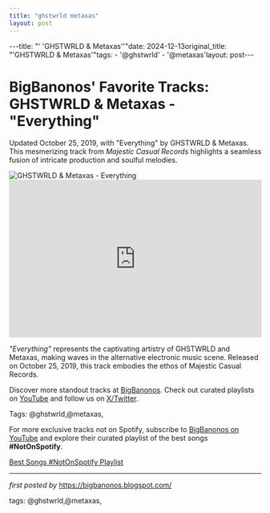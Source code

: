 ```yaml
---
title: "ghstwrld metaxas"
layout: post
---
```

---title: "' 'GHSTWRLD & Metaxas''"date: 2024-12-13original_title: "'GHSTWRLD & Metaxas'"tags:  - '@ghstwrld'  - '@metaxas'layout: post---<!-- Post Title --><h1 >BigBanonos' Favorite Tracks: GHSTWRLD & Metaxas - "Everything"</h1> <!-- Introductory Text --><p >Updated October 25, 2019, with "Everything" by GHSTWRLD & Metaxas. This mesmerizing track from <em>Majestic Casual Records</em> highlights a seamless fusion of intricate production and soulful melodies.</p> <!-- Featured Image --><div > <img src="https://i1.sndcdn.com/avatars-zEFLZuItaeeuKWCL-2SLP5A-t240x240.jpg" alt="GHSTWRLD & Metaxas - Everything" /></div> <!-- YouTube Video Embed --><div > <iframe width="100%" height="315" src="https://www.youtube.com/embed/QhwWaSXU0Ws" title="GHSTWRLD & Metaxas - 'Everything'" frameborder="0" allow="accelerometer; autoplay; encrypted-media; gyroscope; picture-in-picture; web-share" referrerpolicy="strict-origin-when-cross-origin" allowfullscreen></iframe></div> <!-- Song Information --><div > <p><em>"Everything"</em> represents the captivating artistry of GHSTWRLD and Metaxas, making waves in the alternative electronic music scene. Released on October 25, 2019, this track embodies the ethos of Majestic Casual Records.</p></div> <!-- Footer Links --><div > <p>Discover more standout tracks at <a href="https://bigbanonos.blogspot.com/" target="_blank">BigBanonos</a>. Check out curated playlists on <a href="https://www.youtube.com/@BigBanonos" target="_blank">YouTube</a> and follow us on <a href="https://x.com/bigbanonos" target="_blank">X/Twitter</a>.</p></div> <!-- Tags --><p >Tags: @ghstwrld,@metaxas,</p><!--Subscribe and Playlist Links--><div>    <p>For more exclusive tracks not on Spotify, subscribe to <a href="https://www.youtube.com/@BigBanonos" target="_blank">BigBanonos on YouTube</a> and explore their curated playlist of the best songs <strong>#NotOnSpotify</strong>.</p>    <p><a href="https://www.youtube.com/playlist?list=PLtuNtuTatqI0kFahUCbtbfenC_ET5O_tr" target="_blank">Best Songs #NotOnSpotify Playlist<br /></a></p></div><hr /><p><em>first posted by</em> <a href="https://bigbanonos.blogspot.com/" rel="noopener" target="_new">https://bigbanonos.blogspot.com/</a></p><p>tags: @ghstwrld,@metaxas,</p>